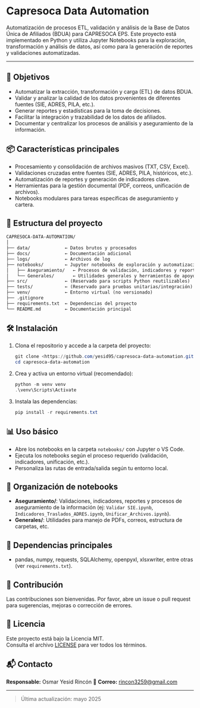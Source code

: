 # Capresoca Data Automation

Automatización de procesos ETL, validación y análisis de la Base de Datos Única de Afiliados (BDUA) para CAPRESOCA EPS. Este proyecto está implementado en Python y utiliza Jupyter Notebooks para la exploración, transformación y análisis de datos, así como para la generación de reportes y validaciones automatizadas.

---

## 🚀 Objetivos
- Automatizar la extracción, transformación y carga (ETL) de datos BDUA.
- Validar y analizar la calidad de los datos provenientes de diferentes fuentes (SIE, ADRES, PILA, etc.).
- Generar reportes y estadísticas para la toma de decisiones.
- Facilitar la integración y trazabilidad de los datos de afiliados.
- Documentar y centralizar los procesos de análisis y aseguramiento de la información.

## 📦 Características principales
- Procesamiento y consolidación de archivos masivos (TXT, CSV, Excel).
- Validaciones cruzadas entre fuentes (SIE, ADRES, PILA, históricos, etc.).
- Automatización de reportes y generación de indicadores clave.
- Herramientas para la gestión documental (PDF, correos, unificación de archivos).
- Notebooks modulares para tareas específicas de aseguramiento y cartera.

## 📂 Estructura del proyecto

```txt
CAPRESOCA-DATA-AUTOMATION/
│
├── data/             ← Datos brutos y procesados
├── docs/             ← Documentación adicional
├── logs/             ← Archivos de log
├── notebooks/        ← Jupyter notebooks de exploración y automatización
│   ├── Aseguramiento/   ← Procesos de validación, indicadores y reportes
│   └── Generales/       ← Utilidades generales y herramientas de apoyo
├── src/              ← (Reservado para scripts Python reutilizables)
├── tests/            ← (Reservado para pruebas unitarias/integración)
├── venv/             ← Entorno virtual (no versionado)
├── .gitignore
├── requirements.txt  ← Dependencias del proyecto
└── README.md         ← Documentación principal
```

## 🛠️ Instalación

1. Clona el repositorio y accede a la carpeta del proyecto:
   ```powershell
   git clone <https://github.com/yesid95/capresoca-data-automation.git>
   cd capresoca-data-automation
   ```
2. Crea y activa un entorno virtual (recomendado):
   ```powershell
   python -m venv venv
   .\venv\Scripts\Activate
   ```
3. Instala las dependencias:
   ```powershell
   pip install -r requirements.txt
   ```

## 📊 Uso básico

- Abre los notebooks en la carpeta `notebooks/` con Jupyter o VS Code.
- Ejecuta los notebooks según el proceso requerido (validación, indicadores, unificación, etc.).
- Personaliza las rutas de entrada/salida según tu entorno local.

## 📒 Organización de notebooks
- **Aseguramiento/**: Validaciones, indicadores, reportes y procesos de aseguramiento de la información (ej: `Validar SIE.ipynb`, `Indicadores_Traslados_ADRES.ipynb`, `Unificar_Archivos.ipynb`).
- **Generales/**: Utilidades para manejo de PDFs, correos, estructura de carpetas, etc.

## 🧩 Dependencias principales
- pandas, numpy, requests, SQLAlchemy, openpyxl, xlsxwriter, entre otras (ver `requirements.txt`).

## 🤝 Contribución
Las contribuciones son bienvenidas. Por favor, abre un issue o pull request para sugerencias, mejoras o corrección de errores.

## 📄 Licencia
Este proyecto está bajo la Licencia MIT.  
Consulta el archivo [LICENSE](LICENSE) para ver todos los términos.

## 📬 Contacto
**Responsable:** Osmar Yesid Rincón 🦊
**Correo:** rincon3259@gmail.com

---

> Última actualización: mayo 2025
